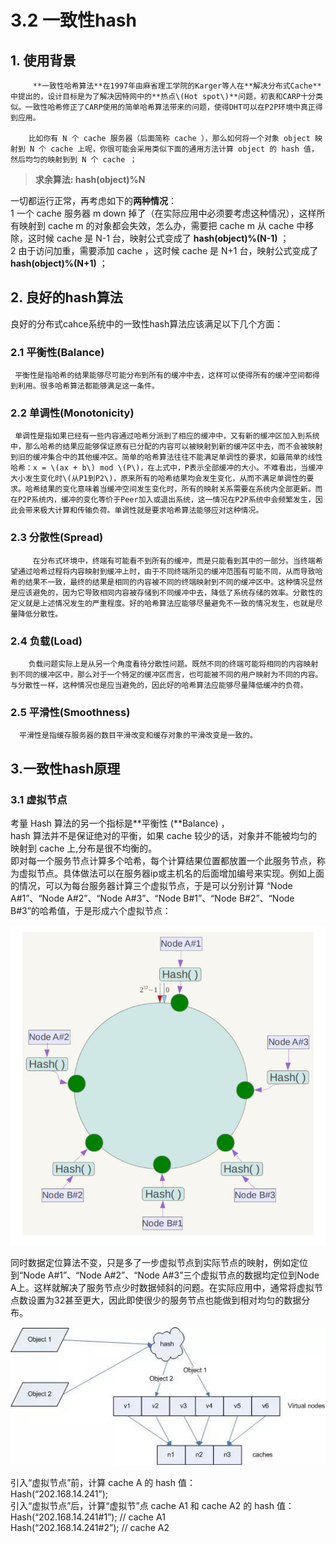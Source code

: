 # 3.2 一致性hash

## 1. 使用背景

         **一致性哈希算法**在1997年由麻省理工学院的Karger等人在**解决分布式Cache**中提出的，设计目标是为了解决因特网中的**热点\(Hot spot\)**问题，初衷和CARP十分类似。一致性哈希修正了CARP使用的简单哈希算法带来的问题，使得DHT可以在P2P环境中真正得到应用。

        比如你有 N 个 cache 服务器（后面简称 cache ），那么如何将一个对象 object 映射到 N 个 cache 上呢，你很可能会采用类似下面的通用方法计算 object 的 hash 值，然后均匀的映射到到 N 个 cache ；

> **求余算法: hash\(object\)%N**

一切都运行正常，再考虑如下的**两种情况**：  
 1 一个 cache 服务器 m down 掉了（在实际应用中必须要考虑这种情况），这样所有映射到 cache m 的对象都会失效，怎么办，需要把 cache m 从 cache 中移除，这时候 cache 是 N-1 台，映射公式变成了 **hash\(object\)%\(N-1\)** ；  
 2 由于访问加重，需要添加 cache ，这时候 cache 是 N+1 台，映射公式变成了**hash\(object\)%\(N+1\)** ；

## 2. 良好的hash算法

良好的分布式cahce系统中的一致性hash算法应该满足以下几个方面：

### **2.1 平衡性\(Balance\)**

     平衡性是指哈希的结果能够尽可能分布到所有的缓冲中去，这样可以使得所有的缓冲空间都得到利用。很多哈希算法都能够满足这一条件。

### **2.2 单调性\(Monotonicity\)**

     单调性是指如果已经有一些内容通过哈希分派到了相应的缓冲中，又有新的缓冲区加入到系统中，那么哈希的结果应能够保证原有已分配的内容可以被映射到新的缓冲区中去，而不会被映射到旧的缓冲集合中的其他缓冲区。简单的哈希算法往往不能满足单调性的要求，如最简单的线性哈希：x = \(ax + b\) mod \(P\)，在上式中，P表示全部缓冲的大小。不难看出，当缓冲大小发生变化时\(从P1到P2\)，原来所有的哈希结果均会发生变化，从而不满足单调性的要求。哈希结果的变化意味着当缓冲空间发生变化时，所有的映射关系需要在系统内全部更新。而在P2P系统内，缓冲的变化等价于Peer加入或退出系统，这一情况在P2P系统中会频繁发生，因此会带来极大计算和传输负荷。单调性就是要求哈希算法能够应对这种情况。

### **2.3 分散性\(Spread\)**

         在分布式环境中，终端有可能看不到所有的缓冲，而是只能看到其中的一部分。当终端希望通过哈希过程将内容映射到缓冲上时，由于不同终端所见的缓冲范围有可能不同，从而导致哈希的结果不一致，最终的结果是相同的内容被不同的终端映射到不同的缓冲区中。这种情况显然是应该避免的，因为它导致相同内容被存储到不同缓冲中去，降低了系统存储的效率。分散性的定义就是上述情况发生的严重程度。好的哈希算法应能够尽量避免不一致的情况发生，也就是尽量降低分散性。

### **2.4 负载\(Load\)**

        负载问题实际上是从另一个角度看待分散性问题。既然不同的终端可能将相同的内容映射到不同的缓冲区中，那么对于一个特定的缓冲区而言，也可能被不同的用户映射为不同的内容。与分散性一样，这种情况也是应当避免的，因此好的哈希算法应能够尽量降低缓冲的负荷。

### **2.5 平滑性\(Smoothness\)**

      平滑性是指缓存服务器的数目平滑改变和缓存对象的平滑改变是一致的。

## 3.一致性hash原理

### **3.1 虚拟节点**

考量 Hash 算法的另一个指标是**平衡性 \(**Balance\) ，  
        hash 算法并不是保证绝对的平衡，如果 cache 较少的话，对象并不能被均匀的映射到 cache 上,分布是很不均衡的。  
       即对每一个服务节点计算多个哈希，每个计算结果位置都放置一个此服务节点，称为虚拟节点。具体做法可以在服务器ip或主机名的后面增加编号来实现。例如上面的情况，可以为每台服务器计算三个虚拟节点，于是可以分别计算 “Node A\#1”、“Node A\#2”、“Node A\#3”、“Node B\#1”、“Node B\#2”、“Node B\#3”的哈希值，于是形成六个虚拟节点：

![](../../.gitbook/assets/image%20%2848%29.png)

 同时数据定位算法不变，只是多了一步虚拟节点到实际节点的映射，例如定位到“Node A\#1”、“Node A\#2”、“Node A\#3”三个虚拟节点的数据均定位到Node A上。这样就解决了服务节点少时数据倾斜的问题。在实际应用中，通常将虚拟节点数设置为32甚至更大，因此即使很少的服务节点也能做到相对均匀的数据分布。

![](../../.gitbook/assets/image%20%28250%29.png)

引入“虚拟节点”前，计算 cache A 的 hash 值：  
 Hash\(“202.168.14.241”\);  
 引入“虚拟节点”后，计算“虚拟节”点 cache A1 和 cache A2 的 hash 值：  
 Hash\(“202.168.14.241\#1”\); // cache A1  
 Hash\(“202.168.14.241\#2”\); // cache A2



